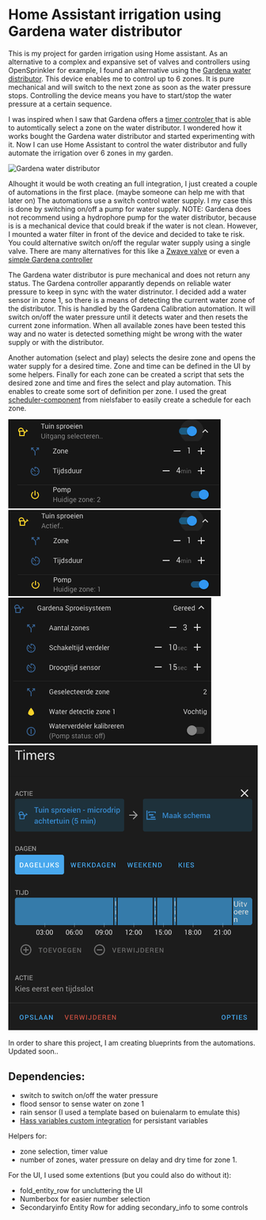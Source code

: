 # Home Assistant irrigation using Gardena water distributor


This is my project for garden irrigation using Home assistant. As an alternative to a complex and expansive set of valves and controllers using OpenSprinkler for example, I found an alternative using the [Gardena water distributor](https://www.gardena.com/int/products/watering/water-controls/water-distributor-automatic/966749301/). This device enables me to control up to 6 zones. It is pure mechanical and will switch to the next zone as soon as the water pressure stops. Controlling the device means you have to start/stop the water pressure at a certain sequence. 

I was inspired when I saw that Gardena offers a [timer controler ](https://duckduckgo.com/?t=ffab&q=yourtube+water+distributor+automatic&atb=v1-1&iax=videos&ia=videos&iai=https%3A%2F%2Fwww.youtube.com%2Fwatch%3Fv%3DMsmAN3xCleM) that is able to automtically select a zone on the water distributor. I wondered how it works bought the Gardena water distributor and started experimenting with it. Now I can use Home Assistant to control the water distributor and fully automate the irrigation over 6 zones in my garden.

![Gardena water distributor](https://hqvcdn3.azureedge.net/qs_mh=530&mw=850&ver=20210615T082014&hcsh=8CBABCC416FFFA2763FDEFC4FD51204C/_$$_/media/aprimo/gardena/water%20controls/photos/studio/ga210-00xxxx/ga210-0007b.png)

Alhought it would be woth creating an full integration, I just created a couple of automations in the first place. (maybe someone can help me with that later on) The automations use a switch control water supply. I my case this is done by switching on/off a pump for water supply. NOTE: Gardena does not recommend using a hydrophore pump for the water distributor, because is is a mechanical device that could break if the water is not clean. However, I mounted a water filter in front of the device and decided to take te risk. You could alternative switch on/off the regular water supply using a single valve. There are many alternatives for this like a [Zwave valve](https://www.amazon.com/Automation-Z-Wave-Shutoff-Compatiable-Smartthings/dp/B083DNGQRZ/ref=sr_1_5?dchild=1&keywords=zwave+water+valve&qid=1624622632&sr=8-5) or even a [simple Gardena controller](https://www.gardena.com/int/products/smart/smart-system/smart-water-control-set/967048901/)

The Gardena water distributor is pure mechanical and does not return any status. The Gardena controller apparantly depends on reliable water pressure to keep in sync with the water distrinutor. I decided add a water sensor in zone 1, so there is a means of detecting the current water zone of the distributor. This is handled by the Gardena Calibration automation. It will switch on/off the water pressure until it detects water and then resets the current zone information. When all available zones have been tested this way and no water is detected something might be wrong with the water supply or with the distributor.

Another automation (select and play) selects the desire zone and opens the water supply for a desired time. Zone and time can be defined in the UI by some helpers. Finally for each zone can be created a script that sets the desired zone and time and fires the select and play automation. This enables to create some sort of definition per zone. I used the great [scheduler-component](https://github.com/nielsfaber/scheduler-component) from nielsfaber to easily create a schedule for each zone.

![UI selecting zone](https://raw.githubusercontent.com/pdwonline/gardena-water-distributor/main/Gardena_2.png) ![UI selecting zone](https://raw.githubusercontent.com/pdwonline/gardena-water-distributor/main/Gardena_1.png)
![UI configuration](https://raw.githubusercontent.com/pdwonline/gardena-water-distributor/main/Gardena_instellingen.png) ![UI timer](https://raw.githubusercontent.com/pdwonline/gardena-water-distributor/main/Timer.png)

In order to share this project, I am creating blueprints from the automations. Updated soon..

## Dependencies:
- switch to switch on/off the water pressure
- flood sensor to sense water on zone 1
- rain sensor (I used a template based on buienalarm to emulate this)
- [Hass variables custom integration](https://github.com/Wibias/hass-variables) for persistant variables

Helpers for: 
- zone selection, timer value
- number of zones, water pressure on delay and dry time for zone 1.

For the UI, I used some extentions (but you could also do without it):
- fold_entity_row for uncluttering the UI
- Numberbox for easier number selection
- Secondaryinfo Entity Row for adding secondary_info to some controls

